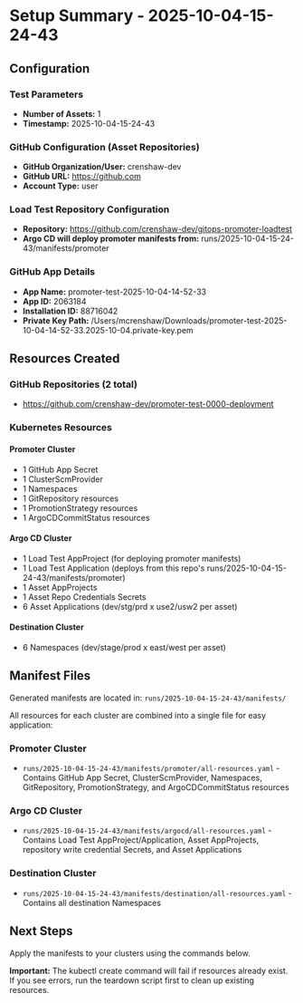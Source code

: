 # Setup Summary - 2025-10-04-15-24-43

## Configuration

### Test Parameters
- **Number of Assets:** 1
- **Timestamp:** 2025-10-04-15-24-43

### GitHub Configuration (Asset Repositories)
- **GitHub Organization/User:** crenshaw-dev
- **GitHub URL:** https://github.com
- **Account Type:** user

### Load Test Repository Configuration
- **Repository:** https://github.com/crenshaw-dev/gitops-promoter-loadtest
- **Argo CD will deploy promoter manifests from:** runs/2025-10-04-15-24-43/manifests/promoter

### GitHub App Details
- **App Name:** promoter-test-2025-10-04-14-52-33
- **App ID:** 2063184
- **Installation ID:** 88716042
- **Private Key Path:** /Users/mcrenshaw/Downloads/promoter-test-2025-10-04-14-52-33.2025-10-04.private-key.pem

## Resources Created

### GitHub Repositories (2 total)

- https://github.com/crenshaw-dev/promoter-test-0000-deployment

### Kubernetes Resources

#### Promoter Cluster
- 1 GitHub App Secret
- 1 ClusterScmProvider
- 1 Namespaces
- 1 GitRepository resources
- 1 PromotionStrategy resources
- 1 ArgoCDCommitStatus resources

#### Argo CD Cluster
- 1 Load Test AppProject (for deploying promoter manifests)
- 1 Load Test Application (deploys from this repo's runs/2025-10-04-15-24-43/manifests/promoter)
- 1 Asset AppProjects
- 1 Asset Repo Credentials Secrets
- 6 Asset Applications (dev/stg/prd x use2/usw2 per asset)

#### Destination Cluster
- 6 Namespaces (dev/stage/prod x east/west per asset)

## Manifest Files

Generated manifests are located in: `runs/2025-10-04-15-24-43/manifests/`

All resources for each cluster are combined into a single file for easy application:

### Promoter Cluster
- `runs/2025-10-04-15-24-43/manifests/promoter/all-resources.yaml` - Contains GitHub App Secret, ClusterScmProvider, Namespaces, GitRepository, PromotionStrategy, and ArgoCDCommitStatus resources

### Argo CD Cluster
- `runs/2025-10-04-15-24-43/manifests/argocd/all-resources.yaml` - Contains Load Test AppProject/Application, Asset AppProjects, repository write credential Secrets, and Asset Applications

### Destination Cluster
- `runs/2025-10-04-15-24-43/manifests/destination/all-resources.yaml` - Contains all destination Namespaces

## Next Steps

Apply the manifests to your clusters using the commands below.

**Important:** The kubectl create command will fail if resources already exist. If you see errors, run the teardown script first to clean up existing resources.
